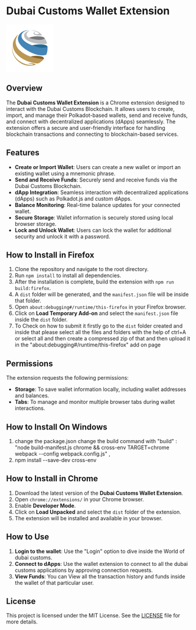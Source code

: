 # Dubai Customs Wallet Extension 
![Dubai Customs Wallet Icon](./src/icons/icon128.png)

## Overview

The **Dubai Customs Wallet Extension** is a Chrome extension designed to interact with the Dubai Customs Blockchain. It allows users to create, import, and manage their Polkadot-based wallets, send and receive funds, and connect with decentralized applications (dApps) seamlessly. The extension offers a secure and user-friendly interface for handling blockchain transactions and connecting to blockchain-based services.

## Features

- **Create or Import Wallet**: Users can create a new wallet or import an existing wallet using a mnemonic phrase.
- **Send and Receive Funds**: Securely send and receive funds via the Dubai Customs Blockchain.
- **dApp Integration**: Seamless interaction with decentralized applications (dApps) such as Polkadot.js and custom dApps.
- **Balance Monitoring**: Real-time balance updates for your connected wallet.
- **Secure Storage**: Wallet information is securely stored using local browser storage.
- **Lock and Unlock Wallet**: Users can lock the wallet for additional security and unlock it with a password.

## How to Install in Firefox

1. Clone the repository and navigate to the root directory.
2. Run `npm install` to install all dependencies.
3. After the installation is complete, build the extension with `npm run build:firefox`.
4. A `dist` folder will be generated, and the `manifest.json` file will be inside that folder.
5. Open `about:debugging#/runtime/this-firefox` in your Firefox browser.
6. Click on **Load Temporary Add-on** and select the `manifest.json` file inside the `dist` folder.
7. To Check on how to submit it firstly go to the `dist` folder created and inside that please select all the files and folders with the help of ctrl+A or select all and then create a compressed zip of that and then upload it in the "about:debugging#/runtime/this-firefox" add on page


## Permissions

The extension requests the following permissions:

- **Storage**: To save wallet information locally, including wallet addresses and balances.
- **Tabs**: To manage and monitor multiple browser tabs during wallet interactions.

## How to Install On Windows
1. change the package.json change the build command with "build" : "node build-manifest.js chrome && cross-env TARGET=chrome webpack --config webpack.config.js" ,
2. npm install --save-dev cross-env


## How to Install in Chrome

1. Download the latest version of the **Dubai Customs Wallet Extension**.
2. Open `chrome://extensions/` in your Chrome browser.
3. Enable **Developer Mode**.
4. Click on **Load Unpacked** and select the `dist` folder of the extension.
5. The extension will be installed and available in your browser.

## How to Use

1. **Login to the wallet**: Use the "Login" option to dive inside the World of dubai customs.
3. **Connect to dApps**: Use the wallet extension to connect to all the dubai customs applications by approving connection requests.
4. **View Funds**: You can View all the transaction history and funds inside the wallet of that particular user.

## License

This project is licensed under the MIT License. See the [LICENSE](./LICENSE) file for more details.
